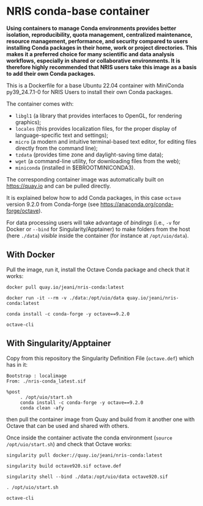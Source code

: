 # NRIS conda-base container

**Using containers to manage Conda environments provides better isolation, reproducibility, quota management, centralized maintenance, resource management, performance, and security compared to users installing Conda packages in their home, work or project directories. This makes it a preferred choice for many scientific and data analysis workflows, especially in shared or collaborative environments. It is therefore highly recommended that NRIS users take this image as a basis to add their own Conda packages.**

This is a Dockerfile for a base Ubuntu 22.04 container with MiniConda py39_24.7.1-0 for NRIS Users to install their own Conda packages.

The container comes with:
- `libgl1` (a library that provides interfaces to OpenGL, for rendering graphics);
- `locales` (this provides localization files, for the proper display of language-specific text and settings);
- `micro` (a modern and intuitive terminal-based text editor, for editing files directly from the command line);
- `tzdata` (provides time zone and daylight-saving time data);
- `wget` (a command-line utility, for downloading files from the web);
- `miniconda` (installed in $EBROOTMINICONDA3).

The corresponding container image was automatically built on https://quay.io and can be pulled directly.

It is explained below how to add Conda packages, in this case `octave` version 9.2.0 from Conda-forge (see https://anaconda.org/conda-forge/octave).

For data processing users will take advantage of *bindings* (i.e., `-v` for Docker or `--bind` for Singularity/Apptainer) to make folders from the host (here `./data`) *visible* inside the container (for instance at `/opt/uio/data`).

## With Docker

Pull the image, run it, install the Octave Conda package and check that it works:

```
docker pull quay.io/jeani/nris-conda:latest

docker run -it --rm -v ./data:/opt/uio/data quay.io/jeani/nris-conda:latest

conda install -c conda-forge -y octave==9.2.0

octave-cli
```

## With Singularity/Apptainer

Copy from this repository the Singularity Definition File (`octave.def`) which has in it:

```
Bootstrap : localimage
From: ./nris-conda_latest.sif

%post
     . /opt/uio/start.sh
     conda install -c conda-forge -y octave==9.2.0
     conda clean -afy 
```
then pull the container image from Quay and build from it another one with Octave that can be used and shared with others. 

Once inside the container activate the conda environment (`source /opt/uio/start.sh`) and check that Octave works:
```
singularity pull docker://quay.io/jeani/nris-conda:latest

singularity build octave920.sif octave.def

singularity shell --bind ./data:/opt/uio/data octave920.sif

. /opt/uio/start.sh

octave-cli

```








